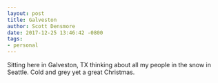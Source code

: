 ```yaml
---
layout: post
title: Galveston
author: Scott Densmore
date: 2017-12-25 13:46:42 -0800
tags:
- personal
---
```


Sitting here in Galveston, TX thinking about all my people in the snow in Seattle. Cold and grey yet a great Christmas.
